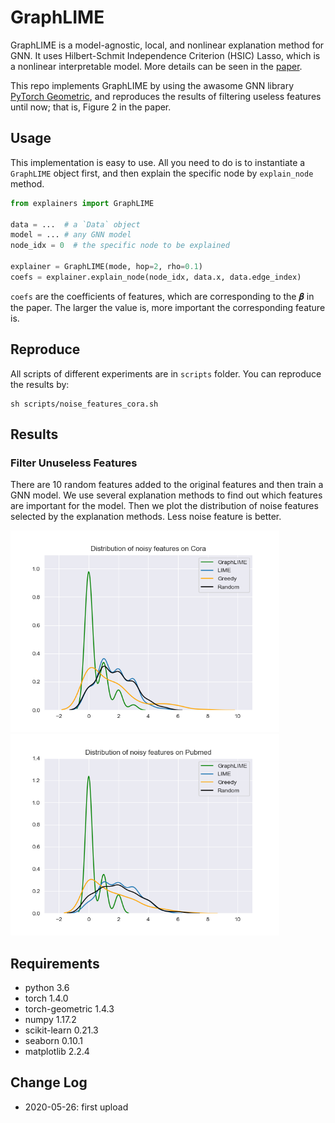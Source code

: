 # GraphLIME

GraphLIME is a model-agnostic, local, and nonlinear explanation method for GNN. It uses Hilbert-Schmit Independence Criterion (HSIC) Lasso, which is a nonlinear interpretable model. More details can be seen in the [paper](https://arxiv.org/pdf/2001.06216.pdf).

This repo implements GraphLIME by using the awasome GNN library [PyTorch Geometric](https://github.com/rusty1s/pytorch_geometric), and reproduces the results of filtering useless features until now; that is, Figure 2 in the paper.

## Usage

This implementation is easy to use. All you need to do is to instantiate a `GraphLIME` object first, and then explain the specific node by `explain_node` method.

```python
from explainers import GraphLIME

data = ...  # a `Data` object
model = ... # any GNN model
node_idx = 0  # the specific node to be explained

explainer = GraphLIME(mode, hop=2, rho=0.1)
coefs = explainer.explain_node(node_idx, data.x, data.edge_index)
```

`coefs` are the coefficients of features, which are corresponding to the 𝜷 in the paper. The larger the value is, more important the corresponding feature is.

## Reproduce

All scripts of different experiments are in `scripts` folder. You can reproduce the results by:

```
sh scripts/noise_features_cora.sh
```

## Results

### Filter Unuseless Features

There are 10 random features added to the original features and then train a GNN model. We use several explanation methods to find out which features are important for the model. Then we plot the distribution of noise features selected by the explanation methods. Less noise feature is better.

<p float="middle">
  <img src="./images/cora.png" width="430" />
  <img src="./images/pubmed.png" width="430" />
</p>

## Requirements

* python 3.6
* torch 1.4.0
* torch-geometric 1.4.3
* numpy 1.17.2
* scikit-learn 0.21.3
* seaborn 0.10.1
* matplotlib 2.2.4

## Change Log

* 2020-05-26: first upload
